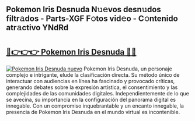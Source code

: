## Pokemon Iris Desnuda N𝚞𝚎vos desn𝚞dos filtr𝚊dos - Parts-XGF F𝚘tos vid𝚎o - C𝚘ntenido atr𝚊ctivo YNdRd

# <h2><a href="http://mb7mip.tromn.icu/?c=Pokemon+Iris+Desnuda">🔗👉👉👉 Pokemon Iris Desnuda 🔗🔗</a></h2>

[![Pokemon Iris Desnuda nuevo](https://i.imgur.com/pEAQMta.gif)](http://mb7mip.tromn.icu/?c=Pokemon+Iris+Desnuda)
Pokemon Iris Desnuda, un personaje complejo e intrigante, elude la clasificación directa. Su método único de interactuar con audiencias en línea ha fascinado y provocado críticas, generando debates sobre la expresión artística, el consentimiento y las complejidades de las comunidades digitales. Independientemente de lo que se avecina, su importancia en la configuración del panorama digital es innegable. Con un compromiso inquebrantable y un encanto innegable, la presencia de Pokemon Iris Desnuda en el mundo virtual es incontenible.
